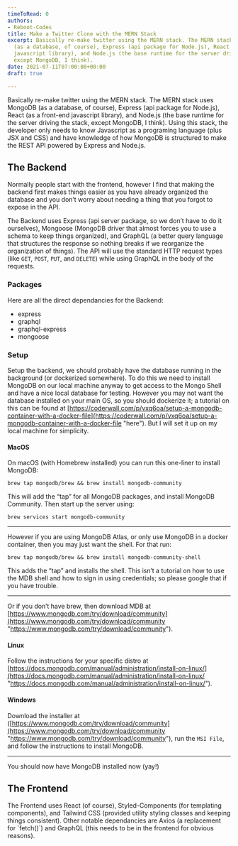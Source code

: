 ```yaml
---
timeToRead: 0
authors:
- Reboot-Codes
title: Make a Twitter Clone with the MERN Stack
excerpt: Basically re-make twitter using the MERN stack. The MERN stack uses MongoDB
  (as a database, of course), Express (api package for Node.js), React (as a front-end
  javascript library), and Node.js (the base runtime for the server driving the stack,
  except MongoDB, I think).
date: 2021-07-11T07:00:00+00:00
draft: true

---
```

Basically re-make twitter using the MERN stack. The MERN stack uses MongoDB (as a database, of course), Express (api package for Node.js), React (as a front-end javascript library), and Node.js (the base runtime for the server driving the stack, except MongoDB, I think). Using this stack, the developer only needs to know Javascript as a programing language (plus JSX and CSS) and have knowledge of how MongoDB is structured to make the REST API powered by Express and Node.js.

## The Backend

Normally people start with the frontend, however I find that making the backend first makes things easier as you have already organized the database and you don’t worry about needing a thing that you forgot to expose in the API.

The Backend uses Express (api server package, so we don’t have to do it ourselves), Mongoose (MongoDB driver that almost forces you to use a schema to keep things organized), and GraphQL (a better query language that structures the response so nothing breaks if we reorganize the organization of things). The API will use the standard HTTP request types (like `GET`, `POST`, `PUT`, and `DELETE`) while using GraphQL in the body of the requests.

### Packages

Here are all the direct dependancies for the Backend:

* express
* graphql
* graphql-express
* mongoose

### Setup

Setup the backend, we should probably have the database running in the background (or dockerized somewhere). To do this we need to install MongoDB on our local machine anyway to get access to the Mongo Shell and have a nice local database for testing. However you may not want the database installed on your main OS, so you should dockerize it; a tutorial on this can be found at [https://coderwall.com/p/vxq6oa/setup-a-mongodb-container-with-a-docker-file](https://coderwall.com/p/vxq6oa/setup-a-mongodb-container-with-a-docker-file "here"). But I will set it up on my local machine for simplicity.

#### MacOS

On macOS (with Homebrew installed) you can run this one-liner to install MongoDB:

    brew tap mongodb/brew && brew install mongodb-community

This will add the “tap” for all MongoDB packages, and install MongoDB Community. Then start up the server using:

    brew services start mongodb-community

***

However if you are using MongoDB Atlas, or only use MongoDB in a docker container, then you may just want the shell. For that run:

    brew tap mongodb/brew && brew install mongodb-community-shell

This adds the “tap” and installs the shell. This isn’t a tutorial on how to use the MDB shell and how to sign in using credentials; so please google that if you have trouble.

***

Or if you don’t have brew, then download MDB at [https://www.mongodb.com/try/download/community](https://www.mongodb.com/try/download/community "https://www.mongodb.com/try/download/community").

#### Linux

Follow the instructions for your specific distro at [https://docs.mongodb.com/manual/administration/install-on-linux/](https://docs.mongodb.com/manual/administration/install-on-linux/ "https://docs.mongodb.com/manual/administration/install-on-linux/").

#### Windows

Download the installer at ([https://www.mongodb.com/try/download/community](https://www.mongodb.com/try/download/community "https://www.mongodb.com/try/download/community"), run the `MSI File`, and follow the instructions to install MongoDB.

***

You should now have MongoDB installed now (yay!)

## The Frontend

The Frontend uses React (of course), Styled-Components (for templating components), and Tailwind CSS (provided utility styling classes and keeping things consistent). Other notable dependancies are Axios (a replacement for \`fetch()\`) and GraphQL (this needs to be in the frontend for obvious reasons).